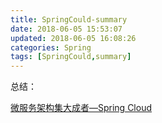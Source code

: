 ```yaml
---
title: SpringCould-summary
date: 2018-06-05 15:53:07
updated: 2018-06-05 16:08:26
categories: Spring
tags: [SpringCould,summary]
---
```


总结：

[微服务架构集大成者—Spring Cloud](https://www.jianshu.com/p/3899d7f47303)


